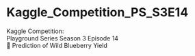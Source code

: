 # Kaggle_Competition_PS_S3E14
Kaggle Competition:  
Playground Series Season 3 Episode 14  
🍇 Prediction of Wild Blueberry Yield 
